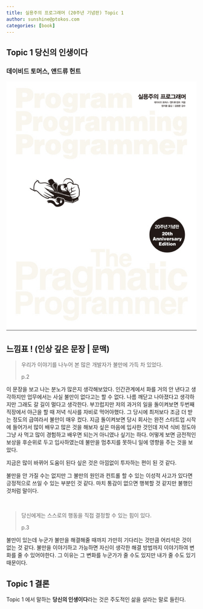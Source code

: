 ```yaml
---
title: 실용주의 프로그래머 (20주년 기념판) Topic 1
author: sunshine@ptokos.com
categories: [book]
---
```


## Topic 1 당신의 인생이다


### 데이비드 토머스, 앤드류 헌트
![Alt text](/assets/img/book/실용주의-프로그래머/cover.png)



## 느낌표 ! (인상 깊은 문장 | 문맥)
> 우리가 이야기를 나누어 본 많은 개발자가 불만에 가득 차 있었다.
> 
> p.2

이 문장을 보고 나는 분노가 많은지 생각해보았다. 인간관계에서 화를 거의 안 낸다고 생각하지만 업무에서는 사실 불만이 없다고는 할 수 없다.
나름 깨닫고 나아졌다고 생각하지만 그래도 갈 길이 멀다고 생각한다. 부끄럽지만 저의 과거의 일을 돌이켜보면 두번째 직장에서 야근을 할 때 저녁 식사를 자비로 먹어야했다.
그 당시에 최저보다 조금 더 받는 정도의 급여라서 불만이 매우 컸다. 
지금 돌이켜보면 당시 회사는 완전 스타트업 시작에 들어가서 많이 배우고 많은 것을 해보자 싶은 마음에 입사한 것인데 저녁 식비 정도야 그냥 사 먹고 많이 경험하고 배우면 되는거 아니였나 싶기는 하다.
어떻게 보면 금전적인 보상을 후순위로 두고 입사하였는데 불만을 멈추지를 못하니 일에 영향을 주는 것을 보았다. 

지금은 많이 바뀌어 도움이 된다 싶은 것은 아낌없이 투자하는 편이 된 것 같다.

불만을 안 가질 수는 없지만 그 불만의 원인과 컨트롤 할 수 있는 이성적 사고가 있다면 긍정적으로 쓰일 수 있는 부분인 것 같다. 마치 통감이 없으면 행복할 것 같지만 불행인 것처럼 말이다.

<br />



> 당신에게는 스스로의 행동을 직접 결정할 수 있는 힘이 있다.
> 
> p.3

불만이 있는데 누군가 불만을 해결해줄 때까지 가만히 기다리는 것만큼 어리석은 것이 없는 것 같다. 
불만을 이야기하고 가능하면 자신이 생각한 해결 방법까지 이야기하여 변화를 줄 수 있어야한다. 
그 이유는 그 변화를 누군가가 줄 수도 있지만 내가 줄 수도 있기 때문이다.

## Topic 1 결론
Topic 1 에서 말하는 **당신의 인생이다**라는 것은 주도적인 삶을 살라는 말로 들린다. 

 





